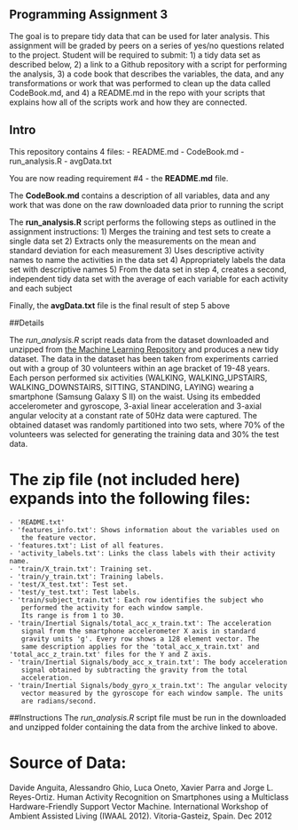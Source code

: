 ## Programming Assignment 3

The goal is to prepare tidy data that can be used for later analysis. 
This assignment will be graded by peers on a series of yes/no questions 
related to the project. Student will be required to submit: 
     1) a tidy data set as described below, 
	 2) a link to a Github repository with a script for performing the 
	    analysis, 
	 3) a code book that describes the variables, the data, and any 
	    transformations or work that was performed to clean up the data 
		called CodeBook.md, and
	 4) a README.md in the repo with your scripts that explains how all 
	    of the scripts work and how they are connected.

## Intro

This repository contains 4 files:
    - README.md
	- CodeBook.md
	- run_analysis.R
	- avgData.txt

You are now reading requirement #4 - the **README.md** file.

The **CodeBook.md** contains a description of all variables, data and any
work that was done on the raw downloaded data prior to running the script

The **run_analysis.R** script performs the following steps as outlined in 
the assignment instructions:
	1) Merges the training and test sets to create a single data set
	2) Extracts only the measurements on the mean and standard deviation
	   for each measurement
	3) Uses descriptive activity names to name the activities in the data 
	   set
	4) Appropriately labels the data set with descriptive names
	5) From the data set in step 4, creates a second, independent tidy 
	   data set with the average of each variable for each activity and 
	   each subject

Finally, the **avgData.txt** file is the final result of step 5 above
	
##Details
	
The *run_analysis.R* script reads data from the dataset downloaded and 
unzipped from [the Machine Learning Repository]( http://archive.ics.uci.edu/ml/datasets/Human+Activity+Recognition+Using+Smartphones) and produces a new tidy dataset. The data in the dataset has been taken 
from experiments carried out with a group of 30 volunteers within an age 
bracket of 19-48 years. Each person performed six activities (WALKING, 
WALKING_UPSTAIRS, WALKING_DOWNSTAIRS, SITTING, STANDING, LAYING) wearing 
a smartphone (Samsung Galaxy S II) on the waist. Using its embedded 
accelerometer and gyroscope, 3-axial linear acceleration and 3-axial 
angular velocity at a constant rate of 50Hz data were captured. The 
obtained dataset was randomly partitioned into two sets, where 70% of 
the volunteers was selected for generating the training data and 30% the 
test data.

The zip file (not included here) expands into the following files:
==============================================
	- 'README.txt'
	- 'features_info.txt': Shows information about the variables used on 
	   the feature vector.
	- 'features.txt': List of all features.
	- 'activity_labels.txt': Links the class labels with their activity name.
	- 'train/X_train.txt': Training set.
	- 'train/y_train.txt': Training labels.
	- 'test/X_test.txt': Test set.
	- 'test/y_test.txt': Test labels.
	- 'train/subject_train.txt': Each row identifies the subject who 
	   performed the activity for each window sample. 
	   Its range is from 1 to 30. 
	- 'train/Inertial Signals/total_acc_x_train.txt': The acceleration 
	   signal from the smartphone accelerometer X axis in standard 
	   gravity units 'g'. Every row shows a 128 element vector. The 
	   same description applies for the 'total_acc_x_train.txt' and 'total_acc_z_train.txt' files for the Y and Z axis. 
	- 'train/Inertial Signals/body_acc_x_train.txt': The body acceleration 
	   signal obtained by subtracting the gravity from the total 
	   acceleration. 
	- 'train/Inertial Signals/body_gyro_x_train.txt': The angular velocity 
	   vector measured by the gyroscope for each window sample. The units 
	   are radians/second. 

##Instructions
The *run_analysis.R* script file must be run in the downloaded and unzipped 
folder containing the data from the archive linked to above.

Source of Data:
=================
Davide Anguita, Alessandro Ghio, Luca Oneto, Xavier Parra and Jorge L. Reyes-Ortiz. Human Activity Recognition on Smartphones using a Multiclass Hardware-Friendly Support Vector Machine. International Workshop of Ambient Assisted Living (IWAAL 2012). Vitoria-Gasteiz, Spain. Dec 2012
	   
	   